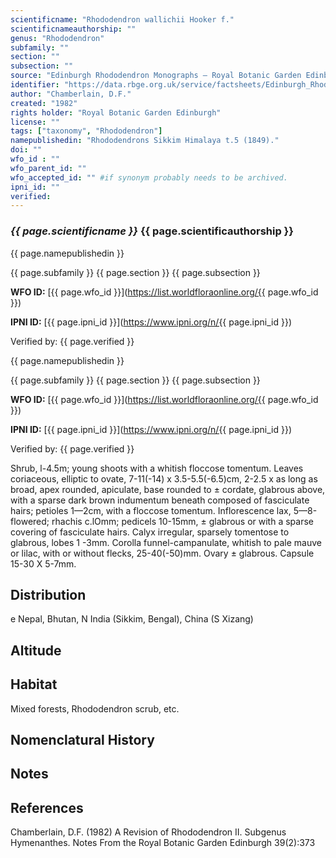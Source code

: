 ```yaml
---
scientificname: "Rhododendron wallichii Hooker f."
scientificnameauthorship: ""
genus: "Rhododendron"
subfamily: ""
section: ""
subsection: ""
source: "Edinburgh Rhododendron Monographs – Royal Botanic Garden Edinburgh"
identifier: "https://data.rbge.org.uk/service/factsheets/Edinburgh_Rhododendron_Monographs.xhtml"
author: "Chamberlain, D.F."
created: "1982"
rights holder: "Royal Botanic Garden Edinburgh"
license: ""
tags: ["taxonomy", "Rhododendron"]
namepublishedin: "Rhododendrons Sikkim Himalaya t.5 (1849)."
doi: ""
wfo_id : ""
wfo_parent_id: ""
wfo_accepted_id: "" #if synonym probably needs to be archived.                      
ipni_id: ""
verified:
---
```

### _{{ page.scientificname }}_ {{ page.scientificauthorship }}
 {{ page.namepublishedin }}

{{ page.subfamily }} {{ page.section }} {{ page.subsection }}

**WFO ID:** [{{ page.wfo_id }}](https://list.worldfloraonline.org/{{ page.wfo_id }})

**IPNI ID:** [{{ page.ipni_id }}](https://www.ipni.org/n/{{ page.ipni_id }})

Verified by: {{ page.verified }}

 {{ page.namepublishedin }}

{{ page.subfamily }} {{ page.section }} {{ page.subsection }}

**WFO ID:** [{{ page.wfo_id }}](https://list.worldfloraonline.org/{{ page.wfo_id }})

**IPNI ID:** [{{ page.ipni_id }}](https://www.ipni.org/n/{{ page.ipni_id }})

Verified by: {{ page.verified }}



Shrub, l-4.5m; young shoots with a whitish floccose tomentum. Leaves coriaceous, elliptic to ovate, 7-11(-14) x 3.5-5.5(-6.5)cm, 2-2.5 x as long as broad, apex rounded, apiculate, base rounded to ± cordate, glabrous above, with a sparse dark brown indumentum beneath composed of fasciculate hairs; petioles 1—2cm, with a floccose tomentum. Inflorescence lax, 5—8-flowered; rhachis c.lOmm; pedicels 10-15mm, ± glabrous or with a sparse covering of fasciculate hairs. Calyx irregular, sparsely tomentose to glabrous, lobes 1 -3mm. Corolla funnel-campanulate, whitish to pale mauve or lilac, with or without flecks, 25-40(-50)mm. Ovary ± glabrous. Capsule 15-30 X 5-7mm.

## Distribution
e Nepal, Bhutan, N India (Sikkim, Bengal), China (S Xizang)

## Altitude


## Habitat
Mixed forests, Rhododendron scrub, etc.

## Nomenclatural History

                       
## Notes


## References

Chamberlain, D.F. (1982) A Revision of Rhododendron II. Subgenus Hymenanthes. Notes From the Royal Botanic Garden Edinburgh 39(2):373
